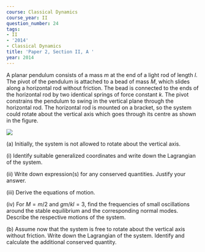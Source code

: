 ```yaml
---
course: Classical Dynamics
course_year: II
question_number: 24
tags:
- II
- '2014'
- Classical Dynamics
title: 'Paper 2, Section II, A '
year: 2014
---
```




A planar pendulum consists of a mass $m$ at the end of a light rod of length $l$. The pivot of the pendulum is attached to a bead of mass $M$, which slides along a horizontal rod without friction. The bead is connected to the ends of the horizontal rod by two identical springs of force constant $k$. The pivot constrains the pendulum to swing in the vertical plane through the horizontal rod. The horizontal rod is mounted on a bracket, so the system could rotate about the vertical axis which goes through its centre as shown in the figure.

![](https://cdn.mathpix.com/cropped/2022_04_28_1c93b7fb2aa72bd6cc1fg-021.jpg?height=425&width=255&top_left_y=515&top_left_x=535)

(a) Initially, the system is not allowed to rotate about the vertical axis.

(i) Identify suitable generalized coordinates and write down the Lagrangian of the system.

(ii) Write down expression(s) for any conserved quantities. Justify your answer.

(iii) Derive the equations of motion.

(iv) For $M=m / 2$ and $g m / k l=3$, find the frequencies of small oscillations around the stable equilibrium and the corresponding normal modes. Describe the respective motions of the system.

(b) Assume now that the system is free to rotate about the vertical axis without friction. Write down the Lagrangian of the system. Identify and calculate the additional conserved quantity.